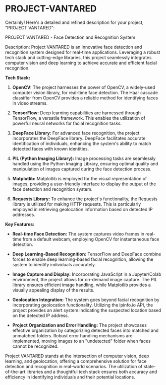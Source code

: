 # PROJECT-VANTARED
Certainly! Here's a detailed and refined description for your project, "PROJECT VANTARED":

PROJECT VANTARED - Face Detection and Recognition System

Description:
Project VANTARED is an innovative face detection and recognition system designed for real-time applications. Leveraging a robust tech stack and cutting-edge libraries, this project seamlessly integrates computer vision and deep learning to achieve accurate and efficient facial recognition.

**Tech Stack:**
1. **OpenCV:** The project harnesses the power of OpenCV, a widely-used computer vision library, for real-time face detection. The Haar cascade classifier from OpenCV provides a reliable method for identifying faces in video streams.

2. **TensorFlow:** Deep learning capabilities are harnessed through TensorFlow, a versatile framework. This enables the utilization of powerful neural networks for facial recognition tasks.

3. **DeepFace Library:** For advanced face recognition, the project incorporates the DeepFace library. DeepFace facilitates accurate identification of individuals, enhancing the system's ability to match detected faces with known identities.

4. **PIL (Python Imaging Library):** Image processing tasks are seamlessly handled using the Python Imaging Library, ensuring optimal quality and manipulation of images captured during the face detection process.

5. **Matplotlib:** Matplotlib is employed for the visual representation of images, providing a user-friendly interface to display the output of the face detection and recognition system.

6. **Requests Library:** To enhance the project's functionality, the Requests library is utilized for making HTTP requests. This is particularly employed in retrieving geolocation information based on detected IP addresses.

**Key Features:**
- **Real-time Face Detection:** The system captures video frames in real-time from a default webcam, employing OpenCV for instantaneous face detection.
  
- **Deep Learning-Based Recognition:** TensorFlow and DeepFace combine forces to enable deep learning-based facial recognition, allowing the system to identify individuals accurately.

- **Image Capture and Display:** Incorporating JavaScript in a Jupyter/Colab environment, the project allows for on-demand image capture. The PIL library ensures efficient image handling, while Matplotlib provides a visually appealing display of the results.

- **Geolocation Integration:** The system goes beyond facial recognition by incorporating geolocation functionality. Utilizing the ipinfo.io API, the project provides an alert system indicating the suspected location based on the detected IP address.

- **Project Organization and Error Handling:** The project showcases effective organization by categorizing detected faces into matched and unmatched folders. Robust error handling mechanisms are implemented, moving images to an "undetected" folder when faces cannot be recognized.

Project VANTARED stands at the intersection of computer vision, deep learning, and geolocation, offering a comprehensive solution for face detection and recognition in real-world scenarios. The utilization of state-of-the-art libraries and a thoughtful tech stack ensures both accuracy and efficiency in identifying individuals and their potential locations.
